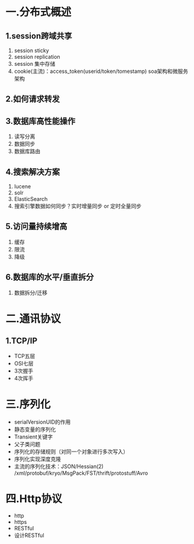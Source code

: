 # 一.分布式概述
## 1.session跨域共享
1. session sticky
2. session replication
3. session 集中存储
4. cookie(主流)：access_token(userid/token/tomestamp) soa架构和微服务架构

## 2.如何请求转发
## 3.数据库高性能操作
1. 读写分离
2. 数据同步
3. 数据库路由

## 4.搜索解决方案
1. lucene
2. solr
3. ElasticSearch
4. 搜索引擎数据如何同步？实时增量同步 or 定时全量同步

## 5.访问量持续增高
1. 缓存
2. 限流
3. 降级

## 6.数据库的水平/垂直拆分
1. 数据拆分/迁移

# 二.通讯协议
## 1.TCP/IP
- TCP五层
- OSI七层
- 3次握手
- 4次挥手

# 三.序列化
- serialVersionUID的作用
- 静态变量的序列化
- Transient关键字
- 父子类问题
- 序列化的存储规则（对同一个对象进行多次写入）
- 序列化实现深度克隆
- 主流的序列化技术：JSON/Hessian(2) /xml/protobuf/kryo/MsgPack/FST/thrift/protostuff/Avro

# 四.Http协议
- http
- https
- RESTful
- 设计RESTful